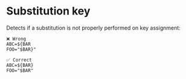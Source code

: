 # Substitution key

Detects if a substitution is not properly performed on key assignment:

```env
❌ Wrong
ABC=${BAR
FOO="$BAR}"

✅ Correct
ABC=${BAR}
FOO="$BAR"
```
